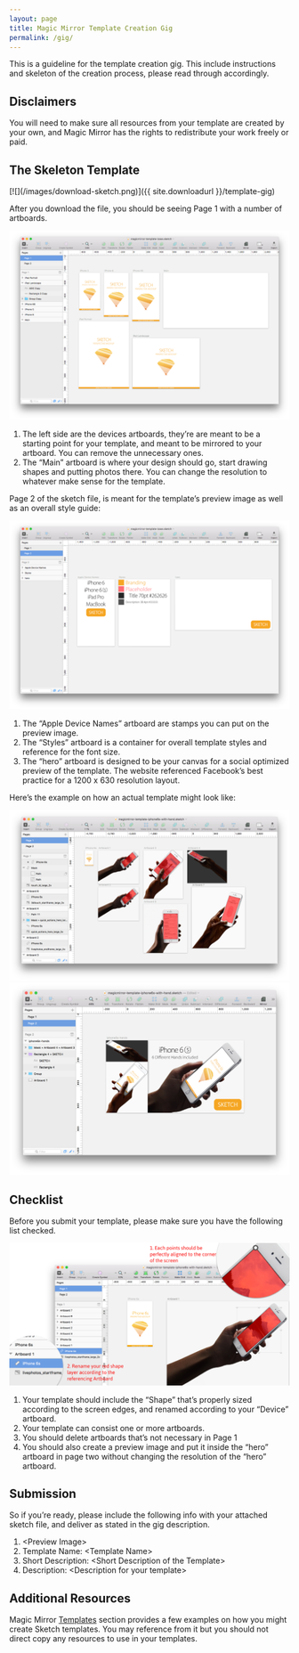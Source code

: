 ```yaml
---
layout: page
title: Magic Mirror Template Creation Gig
permalink: /gig/
---
```


This is a guideline for the template creation gig. This include instructions and skeleton of the creation process, please read through accordingly.

## Disclaimers

You will need to make sure all resources from your template are created by your own, and Magic Mirror has the rights to redistribute your work freely or paid.

## The Skeleton Template

<div class="center" markdown="1">
[![](/images/download-sketch.png)]({{ site.downloadurl }}/template-gig)
</div>

After you download the file, you should be seeing Page 1 with a number of artboards.

![](/images/skeleton-page1.png)

1. The left side are the devices artboards, they’re are meant to be a starting point for your template, and meant to be mirrored to your artboard. You can remove the unnecessary ones.
2. The “Main” artboard is where your design should go, start drawing shapes and putting photos there. You can change the resolution to whatever make sense for the template.

Page 2 of the sketch file, is meant for the template’s preview image as well as an overall style guide:

![](/images/skeleton-page2.png)

1. The “Apple Device Names” artboard are stamps you can put on the preview image.
2. The “Styles” artboard is a container for overall template styles and reference for the font size.
3. The “hero” artboard is designed to be your canvas for a social optimized preview of the template. The website referenced Facebook’s best practice for a 1200 x 630 resolution layout.

Here’s the example on how an actual template might look like:

![](/images/skeleton-example-page1.png)
![](/images/skeleton-example-page2.png)

## Checklist

Before you submit your template, please make sure you have the following list checked.

![](/images/skeleton-requirement.png)

1. Your template should include the “Shape” that’s properly sized according to the screen edges, and renamed according to your “Device” artboard.
2. Your template can consist one or more artboards.
3. You should delete artboards that’s not necessary in Page 1
4. You should also create a preview image and put it inside the “hero” artboard in page two without changing the resolution of the “hero” artboard.

## Submission

So if you’re ready, please include the following info with your attached sketch file, and deliver as stated in the gig description.

1. \<Preview Image\>
2. Template Name: \<Template Name\>
3. Short Description: \<Short Description of the Template\>
4. Description: \<Description for your template\>

## Additional Resources

Magic Mirror [Templates](http://magicmirror.design/templates) section provides a few examples on how you might create Sketch templates. You may reference from it but you should not direct copy any resources to use in your templates.
